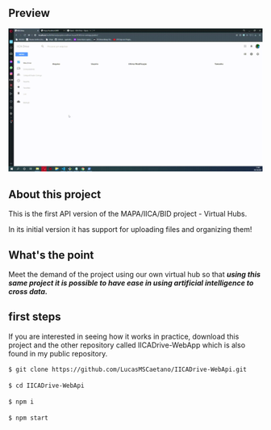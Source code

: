 ## Preview

![](./resources/demo.gif)

## About this project

This is the first API version of the MAPA/IICA/BID project - Virtual Hubs.

In its initial version it has support for uploading files and organizing them!

## What's the point

Meet the demand of the project using our own virtual hub so that ***using this same project it is possible to have ease in using artificial intelligence to cross data.***

## first steps

If you are interested in seeing how it works in practice, download this project and the other repository called IICADrive-WebApp which is also found in my public repository.

```
$ git clone https://github.com/LucasMSCaetano/IICADrive-WebApi.git

$ cd IICADrive-WebApi

$ npm i

$ npm start 
```
